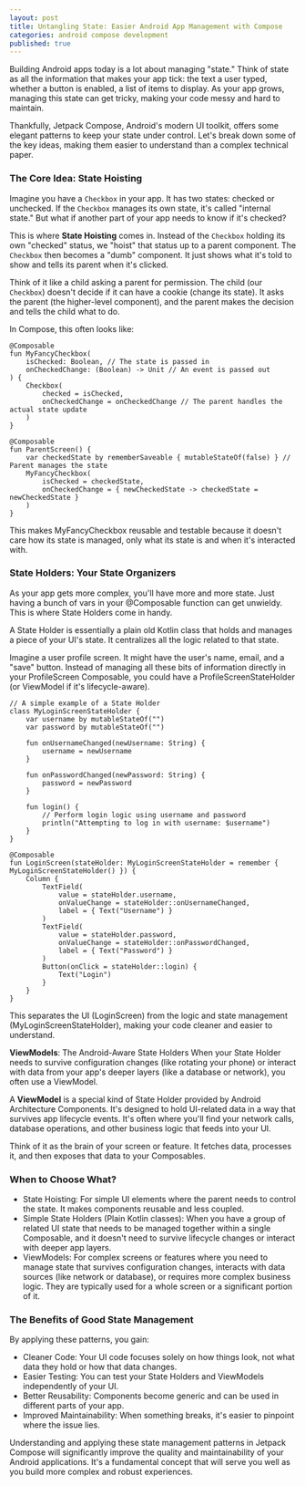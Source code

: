 ```yaml
---
layout: post
title: Untangling State: Easier Android App Management with Compose
categories: android compose development
published: true
---
```


Building Android apps today is a lot about managing "state." Think of state as all the information that makes your app tick: the text a user typed, whether a button is enabled, a list of items to display. As your app grows, managing this state can get tricky, making your code messy and hard to maintain.

Thankfully, Jetpack Compose, Android's modern UI toolkit, offers some elegant patterns to keep your state under control. Let's break down some of the key ideas, making them easier to understand than a complex technical paper.

### The Core Idea: State Hoisting

Imagine you have a `Checkbox` in your app. It has two states: checked or unchecked. If the `Checkbox` manages its own state, it's called "internal state." But what if another part of your app needs to know if it's checked?

This is where **State Hoisting** comes in. Instead of the `Checkbox` holding its own "checked" status, we "hoist" that status up to a parent component. The `Checkbox` then becomes a "dumb" component. It just shows what it's told to show and tells its parent when it's clicked.

Think of it like a child asking a parent for permission. The child (our `Checkbox`) doesn't decide if it can have a cookie (change its state). It asks the parent (the higher-level component), and the parent makes the decision and tells the child what to do.

In Compose, this often looks like:

````
@Composable
fun MyFancyCheckbox(
    isChecked: Boolean, // The state is passed in
    onCheckedChange: (Boolean) -> Unit // An event is passed out
) {
    Checkbox(
        checked = isChecked,
        onCheckedChange = onCheckedChange // The parent handles the actual state update
    )
}

@Composable
fun ParentScreen() {
    var checkedState by rememberSaveable { mutableStateOf(false) } // Parent manages the state
    MyFancyCheckbox(
        isChecked = checkedState,
        onCheckedChange = { newCheckedState -> checkedState = newCheckedState }
    )
}
````

This makes MyFancyCheckbox reusable and testable because it doesn't care how its state is managed, only what its state is and when it's interacted with.

### State Holders: Your State Organizers
As your app gets more complex, you'll have more and more state. Just having a bunch of vars in your @Composable function can get unwieldy. This is where State Holders come in handy.

A State Holder is essentially a plain old Kotlin class that holds and manages a piece of your UI's state. It centralizes all the logic related to that state.

Imagine a user profile screen. It might have the user's name, email, and a "save" button. Instead of managing all these bits of information directly in your ProfileScreen Composable, you could have a ProfileScreenStateHolder (or ViewModel if it's lifecycle-aware).

```` 
// A simple example of a State Holder
class MyLoginScreenStateHolder {
    var username by mutableStateOf("")
    var password by mutableStateOf("")

    fun onUsernameChanged(newUsername: String) {
        username = newUsername
    }

    fun onPasswordChanged(newPassword: String) {
        password = newPassword
    }

    fun login() {
        // Perform login logic using username and password
        println("Attempting to log in with username: $username")
    }
}

@Composable
fun LoginScreen(stateHolder: MyLoginScreenStateHolder = remember { MyLoginScreenStateHolder() }) {
    Column {
        TextField(
            value = stateHolder.username,
            onValueChange = stateHolder::onUsernameChanged,
            label = { Text("Username") }
        )
        TextField(
            value = stateHolder.password,
            onValueChange = stateHolder::onPasswordChanged,
            label = { Text("Password") }
        )
        Button(onClick = stateHolder::login) {
            Text("Login")
        }
    }
}
````

This separates the UI (LoginScreen) from the logic and state management (MyLoginScreenStateHolder), making your code cleaner and easier to understand.

**ViewModels**: The Android-Aware State Holders
When your State Holder needs to survive configuration changes (like rotating your phone) or interact with data from your app's deeper layers (like a database or network), you often use a ViewModel.

A **ViewModel** is a special kind of State Holder provided by Android Architecture Components. It's designed to hold UI-related data in a way that survives app lifecycle events. It's often where you'll find your network calls, database operations, and other business logic that feeds into your UI.

Think of it as the brain of your screen or feature. It fetches data, processes it, and then exposes that data to your Composables.

### When to Choose What?
- State Hoisting: For simple UI elements where the parent needs to control the state. It makes components reusable and less coupled.
- Simple State Holders (Plain Kotlin classes): When you have a group of related UI state that needs to be managed together within a single Composable, and it doesn't need to survive lifecycle changes or interact with deeper app layers.
- ViewModels: For complex screens or features where you need to manage state that survives configuration changes, interacts with data sources (like network or database), or requires more complex business logic. They are typically used for a whole screen or a significant portion of it.

### The Benefits of Good State Management
By applying these patterns, you gain:

- Cleaner Code: Your UI code focuses solely on how things look, not what data they hold or how that data changes.
- Easier Testing: You can test your State Holders and ViewModels independently of your UI.
- Better Reusability: Components become generic and can be used in different parts of your app.
- Improved Maintainability: When something breaks, it's easier to pinpoint where the issue lies.

Understanding and applying these state management patterns in Jetpack Compose will significantly improve the quality and maintainability of your Android applications. It's a fundamental concept that will serve you well as you build more complex and robust experiences.